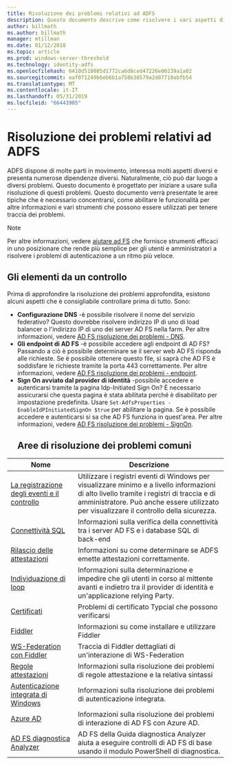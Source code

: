 ```yaml
---
title: Risoluzione dei problemi relativi ad ADFS
description: Questo documento descrive come risolvere i vari aspetti di AD FS.
author: billmath
ms.author: billmath
manager: mtillman
ms.date: 01/12/2018
ms.topic: article
ms.prod: windows-server-threshold
ms.technology: identity-adfs
ms.openlocfilehash: 6410d510085d1772ca6d8ced47226e00239a1a02
ms.sourcegitcommit: eaf071249b6eb6b1a758b38579a2d87710abfb54
ms.translationtype: MT
ms.contentlocale: it-IT
ms.lasthandoff: 05/31/2019
ms.locfileid: "66443905"
---
```

# <a name="troubleshooting-ad-fs"></a>Risoluzione dei problemi relativi ad ADFS
ADFS dispone di molte parti in movimento, interessa molti aspetti diversi e presenta numerose dipendenze diversi.  Naturalmente, ciò può dar luogo a diversi problemi.  Questo documento è progettato per iniziare a usare sulla risoluzione di questi problemi.  Questo documento verrà presentate le aree tipiche che è necessario concentrarsi, come abilitare le funzionalità per altre informazioni e vari strumenti che possono essere utilizzati per tenere traccia dei problemi.  

>[!NOTE]
>Per altre informazioni, vedere [aiutare ad FS](http://adfshelp.microsoft.com) che fornisce strumenti efficaci in uno posizionare che rende più semplice per gli utenti e amministratori a risolvere i problemi di autenticazione a un ritmo più veloce. 


## <a name="what-to-check-first"></a>Gli elementi da un controllo
Prima di approfondire la risoluzione dei problemi approfondita, esistono alcuni aspetti che è consigliabile controllare prima di tutto.  Sono:
- **Configurazione DNS** -è possibile risolvere il nome del servizio federativo?  Questo dovrebbe risolvere indirizzo IP di uno di load balancer o l'indirizzo IP di uno dei server AD FS nella farm.  Per altre informazioni, vedere [AD FS risoluzione dei problemi - DNS](ad-fs-tshoot-dns.md).
- **Gli endpoint di AD FS** -è possibile accedere agli endpoint di AD FS?  Passando a ciò è possibile determinare se il server web AD FS risponda alle richieste.  Se è possibile ottenere questo file, si saprà che AD FS è soddisfare le richieste tramite la porta 443 correttamente.  Per altre informazioni, vedere [AD FS risoluzione dei problemi - endpoint](ad-fs-tshoot-endpoints.md).
- **Sign On avviato dal provider di identità** -possibile accedere e autenticarsi tramite la pagina Idp-Initiated Sign On?  È necessario assicurarsi che questa pagina è stata abilitata perché è disabilitato per impostazione predefinita.  Usare `Set-AdfsProperties -EnableIdPInitiatedSignOn $true` per abilitare la pagina.  Se è possibile accedere e autenticarsi si sa che AD FS funziona in quest'area.  Per altre informazioni, vedere [AD FS risoluzione dei problemi - SignOn](ad-fs-tshoot-initiatedsignon.md).
  ##  <a name="common-troubleshooting-areas"></a>Aree di risoluzione dei problemi comuni

|Nome|Descrizione|
|-----|-----|
|[La registrazione degli eventi e il controllo](ad-fs-tshoot-logging.md)|Utilizzare i registri eventi di Windows per visualizzare minimo e a livello informazioni di alto livello tramite i registri di traccia e di amministratore.  Può anche essere utilizzato per visualizzare il controllo della sicurezza.|
|[Connettività SQL](ad-fs-tshoot-sql.md)|Informazioni sulla verifica della connettività tra i server AD FS e i database SQL di back-end|
|[Rilascio delle attestazioni](ad-fs-tshoot-claims-issuance.md)|Informazioni su come determinare se ADFS emette attestazioni correttamente.|
|[Individuazione di loop](ad-fs-tshoot-loop.md)|Informazioni sulla determinazione e impedire che gli utenti in corso al mittente avanti e indietro tra il provider di identità e un'applicazione relying Party.|
|[Certificati](ad-fs-tshoot-certs.md)|Problemi di certificato Typcial che possono verificarsi|
|[Fiddler](ad-fs-tshoot-fiddler.md)|Informazioni su come installare e utilizzare Fiddler|
|[WS-Federation con Fiddler](ad-fs-tshoot-fiddler-ws-fed.md)|Traccia di Fiddler dettagliati di un'interazione di WS-Federation|
|[Regole attestazioni](ad-fs-tshoot-claims-rules.md)|Informazioni sulla risoluzione dei problemi di regole attestazione e la relativa sintassi|
|[Autenticazione integrata di Windows](ad-fs-tshoot-iwa.md)|Informazioni sulla risoluzione dei problemi di autenticazione integrata.|
|[Azure AD](ad-fs-tshoot-azure.md)|Informazioni sulla risoluzione dei problemi di interazione di AD FS con Azure AD.|
|[AD FS diagnostica Analyzer](ad-fs-diagnostics-analyzer.md)|AD FS della Guida diagnostica Analyzer aiuta a eseguire controlli di AD FS di base usando il modulo PowerShell di diagnostica. 